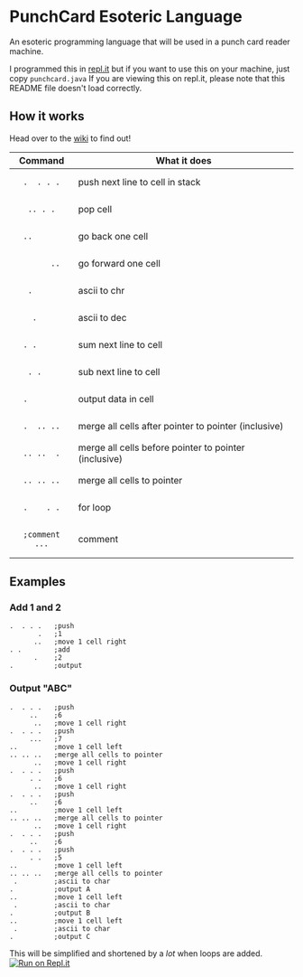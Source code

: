 # PunchCard Esoteric Language
An esoteric programming language that will be used in a punch card reader machine.

I programmed this in [repl.it](https://repl.it) but if you want to use this on your machine, just copy `punchcard.java`
If you are viewing this on repl.it, please note that this README file doesn't load correctly.

## How it works

Head over to the [wiki](https://github.com/Supercolbat/PunchCard-EsoLang/wiki) to find out!


| Command     | What it does           |
| :-: | --- |
|<pre>`.  . . .`</pre>| push next line to cell in stack|
|<pre>` .. . . `</pre>| pop cell |
|<pre>`..      `</pre>| go back one cell |
|<pre>`      ..`</pre>| go forward one cell |
|<pre>` .      `</pre>| ascii to chr |
|<pre>`  .     `</pre>| ascii to dec |
|<pre>`. .     `</pre>| sum next line to cell |
|<pre>` . .    `</pre>| sub next line to cell |
|<pre>`.       `</pre>| output data in cell |
|<pre>`.  .. ..`</pre>| merge all cells after pointer to pointer (inclusive)|
|<pre>`.. ..  .`</pre>| merge all cells before pointer to pointer (inclusive)|
|<pre>`.. .. ..`</pre>| merge all cells to pointer|
|<pre>`.    . .`</pre>| for loop |
|<pre>`;comment ...`</pre>| comment |

## Examples
### Add 1 and 2
    .  . . .   ;push
           .   ;1
          ..   ;move 1 cell right
    . .        ;add
          .    ;2
    .          ;output
### Output "ABC"
    .  . . .   ;push
         ..    ;6
          ..   ;move 1 cell right
    .  . . .   ;push
         ...   ;7
    ..         ;move 1 cell left
    .. .. ..   ;merge all cells to pointer
          ..   ;move 1 cell right
    .  . . .   ;push
         . .   ;6
          ..   ;move 1 cell right
    .  . . .   ;push
         ..    ;6
    ..         ;move 1 cell left
    .. .. ..   ;merge all cells to pointer
          ..   ;move 1 cell right
    .  . . .   ;push
         ..    ;6
    .  . . .   ;push
         . .   ;5
    ..         ;move 1 cell left
    .. .. ..   ;merge all cells to pointer
     .         ;ascii to char
    .          ;output A
    ..         ;move 1 cell left
     .         ;ascii to char
    .          ;output B
    ..         ;move 1 cell left
     .         ;ascii to char
    .          ;output C
This will be simplified and shortened by a *lot* when loops are added.
[![Run on Repl.it](https://repl.it/badge/github/Supercolbat/PunchCard-PL)](https://repl.it/github/Supercolbat/PunchCard-PL)
